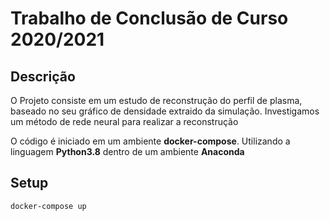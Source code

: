 # Trabalho de Conclusão de Curso 2020/2021

## Descrição
O Projeto consiste em um estudo de reconstrução do perfil de plasma, baseado no seu gráfico de densidade extraido da simulação.
Investigamos um método de rede neural para realizar a reconstrução

O código é iniciado em um ambiente **docker-compose**.
Utilizando a linguagem **Python3.8** dentro de um ambiente **Anaconda**

## Setup
```
docker-compose up
```
